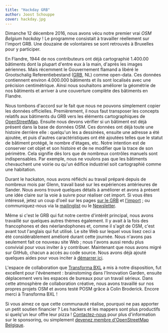 ```yaml
---
title: "Hackday GRB"
author: Joost Schouppe
cover: hackday.jpg
---
```


Dimanche 12 décembre 2016, nous avons vécu notre premier vrai *OSM Belgium hackday* !
Le programme consistait à travailler réellement sur l'import GRB. Une douzaine de volontaires se sont retrouvés à Bruxelles pour y participer.

En Flandre, 1944 de nos contributeurs ont déjà cartographié 1.400.00 bâtiments dont la plupart d'entre eux à la main, d'après les images aériennes. Mais récemment le Gouvernement flamand a libéré le Grootschalig Referentiebestand ([GRB](https://overheid.vlaanderen.be/producten-diensten/grootschalig-referentiebestand-grb), NL) comme open-data. Ces données contiennent environ 4.000.000 bâtiments et ils sont localisés avec une précision centimétrique.
Ainsi nous souhaitons améliorer la géométrie de nos bâtiments et arriver à une couverture complète des bâtiments en Flandre.

Nous tombons d'accord sur le fait que nous ne pouvons simplement copier les données officielles. Premièrement,  il nous faut transposer les concepts relatifs aux bâtiments du GRB vers les éléments cartographiques de [OpenStreetMap](https://wiki.openstreetmap.org/wiki/FR:%C3%89l%C3%A9ments_cartographiques).
Ensuite nous devons vérifier si un bâtiment est déjà présent dans la base de données OSM.
Ces données ont déjà toute une histoire derrière elle : quelqu'un les a dessinées, ensuite une adresse a été ajoutée, et puis d'autres caractéristiques ont été ajoutées telles que le statut de bâtiment protégé, le nombre d'étages, etc.
Notre intention est de conserver cet objet et son histoire et de ne modifier que la trace de son périmètre.
Cela signifie dès lors que de nombreux contrôles manuels sont indispensables. Par exemple, nous ne voulons pas que les bâtiments chevauchent une voirie ou qu'un édifice industriel soit cartographié comme une habitation.

Durant le hackaton, nous avons réfléchi au travail préparé depuis de nombreux mois par Glenn, travail basé sur les expériences antérieures de Sander. Nous avons trouvé quelques détails à améliorer et avons à présent une idée claire sur la voie à suivre pour réaliser cet import. Si vous êtes intéressé, jetez un coup d'oeil sur les pages [sur le GRB](https://wiki.openstreetmap.org/wiki/WikiProject_Belgium/GRB) et [l'import](https://wiki.openstreetmap.org/wiki/GRBimport) ; ou communiquez-nous via la [mailinglist](https://lists.openstreetmap.org/listinfo/talk-be) ou le [Newsletter](http://osm.us13.list-manage.com/subscribe?u=cc6632a49e784f67574e50269&id=5c2416bba6).

Même si c'est le GRB qui fut notre centre d'intérêt principal, nous avons travaillé sur quelques autres thèmes également.
Il y avait à la fois des francophones et des néerlandophones et, comme il s'agit de OSM, c'est avant tout l'anglais qui fut
utilisé. Le site Web sur lequel vous lisez ceci a été considérablement amélioré durant cette journée. Nous n'avons pas seulement fait ce nouveau site Web ; nous l'avons aussi rendu plus convivial pour vous inviter à y contribuer.
Maintenant que nous avons migré sur GitHub, chacun a accès au code source. Nous avons déjà ajouté quelques aides pour vous inciter à [démarrer ici](https://github.com/osmbe/website).

L'espace de collaboration que [Transforma BXL](https://www.transformabxl.be) a mis à notre disposition, fut excellent pour l'évènement : brainstoming dans l'Innovation Garden, ensuite déplacement vers les espaces de bureaux pour un travail sérieux. Dans cette atmosphère de collaboration créative, nous avons travaillé sur nos propres projets OSM et avons testé POSM grâce à Colin Broderick. Encore merci à Transforma BXL !

Si vous aimez ce que cette communauté réalise, pourquoi ne pas apporter un petit soutien financier ?
Les hackers et les mappers sont plus productifs si quelq'un leur offre leur pizza ! [Contactez-nous](mailto:community@osm.be)
pour plus d'information sur le sponsoring, ou simplement [devenez membre d'OpenStreetMap Belgique](http://www.osm.be/fr/signup.html).
